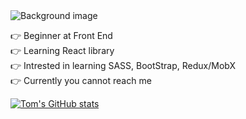 <img src="https://i.ibb.co/7rGs4GL/banner.png" style="max-width:100%;" title="Background image">

👉 Beginner at Front End<br/> 
👉 Learning React library<br/>
👉 Intrested in learning SASS, BootStrap, Redux/MobX<br/>
👉 Currently you cannot reach me

<!---
tom-motiejunas/tom-motiejunas is a ✨ special ✨ repository because its `README.md` (this file) appears on your GitHub profile.
You can click the Preview link to take a look at your changes.
--->

[![Tom's GitHub stats](https://github-readme-stats.vercel.app/api?username=tom-motiejunas)](https://github.com/tom-motiejunas)

